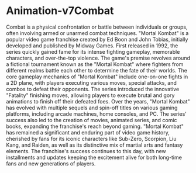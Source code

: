 # Animation-v7Combat
Combat is a physical confrontation or battle between individuals or groups, often involving armed or unarmed combat techniques.
"Mortal Kombat" is a popular video game franchise created by Ed Boon and John Tobias, initially developed and published by Midway Games. 
First released in 1992, the series quickly gained fame for its intense fighting gameplay, memorable characters, and over-the-top violence.
The game's premise revolves around a fictional tournament known as the "Mortal Kombat"
where fighters from different realms battle each other to determine the fate of their worlds.
The core gameplay mechanics of "Mortal Kombat" include one-on-one fights in a 2D plane, with players executing various moves, special attacks, 
and combos to defeat their opponents. The series introduced the innovative "Fatality" finishing moves, 
allowing players to execute brutal and gory animations to finish off their defeated foes.
Over the years, "Mortal Kombat" has evolved with multiple sequels and spin-off titles on various gaming platforms, including arcade machines, home consoles, and PC.
The series' success also led to the creation of movies, animated series, and comic books, expanding the franchise's reach beyond gaming.
"Mortal Kombat" has remained a significant and enduring part of video game history, cherished by fans for its iconic characters
like Sub-Zero, Scorpion, Liu Kang, and Raiden, as well as its distinctive mix of martial arts and fantasy elements. 
The franchise's success continues to this day, with new installments and updates keeping the excitement alive for both long-time fans and new generations of players.



